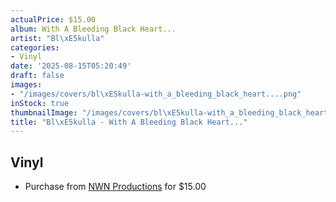 ```yaml
---
actualPrice: $15.00
album: With A Bleeding Black Heart...
artist: "Bl\xE5kulla"
categories:
- Vinyl
date: '2025-08-15T05:20:49'
draft: false
images:
- "/images/covers/bl\xE5kulla-with_a_bleeding_black_heart....png"
inStock: true
thumbnailImage: "/images/covers/bl\xE5kulla-with_a_bleeding_black_heart...-thumb.png"
title: "Bl\xE5kulla - With A Bleeding Black Heart..."
---
```


## Vinyl
* Purchase from [NWN Productions](http://shop.nwnprod.com/index.php?route=product/product&path=76&product_id=60896&sort=pd.name&order=ASC) for $15.00
